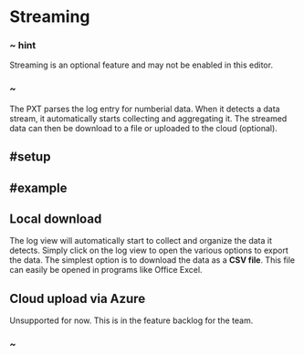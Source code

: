 # Streaming

### ~ hint

Streaming is an optional feature and may not be enabled in this editor.

### ~

The PXT parses the log entry for numberial data. When it detects a data stream, it automatically starts 
collecting and aggregating it. The streamed data can then be download to a file or uploaded to the cloud (optional).

## #setup

## #example

## Local download

The log view will automatically start to collect and organize the data it detects. Simply click on the log view to open the various options
to export the data. The simplest option is to download the data as a **CSV file**. This file can easily be opened in programs like Office Excel.

## Cloud upload via Azure 

Unsupported for now. This is in the feature backlog for the team.

### ~
